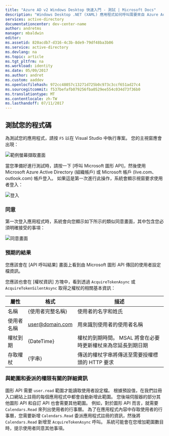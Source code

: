 ```yaml
---
title: "Azure AD v2 Windows Desktop 快速入門 - 測試 | Microsoft Docs"
description: "Windows Desktop .NET (XAML) 應用程式如何呼叫需要來自 Azure Active Directory v2 端點之存取權杖的 API"
services: active-directory
documentationcenter: dev-center-name
author: andretms
manager: mbaldwin
editor: 
ms.assetid: 820acdb7-d316-4c3b-8de9-79df48ba3b06
ms.service: active-directory
ms.devlang: na
ms.topic: article
ms.tgt_pltfrm: na
ms.workload: identity
ms.date: 05/09/2017
ms.author: andret
ms.custom: aaddev
ms.openlocfilehash: 972cc48057c13271d725b0c973c3ccf651ad27c4
ms.sourcegitcommit: f537befafb079256fba0529ee554c034d73f36b0
ms.translationtype: MT
ms.contentlocale: zh-TW
ms.lasthandoff: 07/11/2017
---
```

## <a name="test-your-code"></a>測試您的程式碼

為測試您的應用程式，請按 `F5` 以在 Visual Studio 中執行專案。 您的主視窗應會出現：

![範例螢幕擷取畫面](media/active-directory-mobileanddesktopapp-windowsdesktop-test/samplescreenshot.png)

當您準備好進行測試時，請按一下 [呼叫 Microsoft 圖形 API]，然後使用 Microsoft Azure Active Directory (組織帳戶) 或 Microsoft 帳戶 (live.com、outlook.com) 帳戶登入。 如果這是第一次進行此操作，系統會顯示視窗要求使用者登入：

![登入](media/active-directory-mobileanddesktopapp-windowsdesktop-test/signinscreenshot.png)

### <a name="consent"></a>同意
第一次登入應用程式時，系統會向您顯示如下所示的類似同意畫面，其中包含您必須明確接受的事項：

![同意畫面](media/active-directory-mobileanddesktopapp-windowsdesktop-test/consentscreen.png)

### <a name="expected-results"></a>預期的結果
您應該會在 [API 呼叫結果] 畫面上看到由 Microsoft 圖形 API 傳回的使用者設定檔資訊。

您應該也會在 [權杖資訊] 方塊中，看到透過 `AcquireTokenAsync` 或 `AcquireTokenSilentAsync` 取得之權杖的相關基本資訊：

|屬性  |格式  |描述 |
|---------|---------|---------|
|名稱 | {使用者完整名稱} |使用者的名字和姓氏|
|使用者名稱 |<span>user@domain.com</span> |用來識別使用者的使用者名稱|
|權杖到期 |{DateTime}         |權杖的到期時間。 MSAL 將會在必要時更新權杖來為您延長到期日期|
|存取權杖 |{字串}         |傳送的權杖字串將傳送至需要授權標頭的 HTTP 要求|

<!--start-collapse-->
### <a name="more-information-about-scopes-and-delegated-permissions"></a>與範圍和委派的權限有關的詳細資訊
圖形 API 需要 `user.read` 範圍才能讀取使用者設定檔。 根據預設值，在我們註冊入口網站上註冊的每個應用程式中都會自動新增此範圍。 您後端伺服器的部分其他圖形 API 和自訂 API 也會需要其他範圍。 例如，對於圖形 API 而言，就需要 `Calendars.Read` 來列出使用者的行事曆。 為了在應用程式內容中存取使用者的行事曆，您需要新增 `Calendars.Read` 委派應用程式註冊的資訊，然後將 `Calendars.Read` 新增至 `AcquireTokenAsync` 呼叫。 系統可能會在您增加範圍數目時，提示使用者同意其他事項。

<!--end-collapse-->



